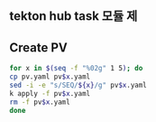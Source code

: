 
## tekton hub task 모듈 제
## Create PV
```bash
for x in $(seq -f "%02g" 1 5); do
cp pv.yaml pv$x.yaml
sed -i -e "s/SEQ/${x}/g" pv$x.yaml
k apply -f pv$x.yaml
rm -f pv$x.yaml
done
```
